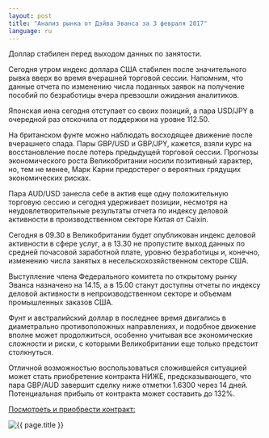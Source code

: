 ```yaml
---
layout: post
title: "Анализ рынка от Дэйва Эванса за 3 февраля 2017"
language: ru
---
```

Доллар стабилен перед выходом данных по занятости.

Сегодня утром индекс доллара США стабилен после значительного рывка вверх во время вчерашней торговой сессии. Напомним, что данные отчета по изменению числа поданных заявок на получение пособий по безработицы вчера превзошли ожидания аналитиков.

Японская иена сегодня отступает со своих позиций, а пара USD/JPY в очередной раз отскочила от поддержки на уровне 112.50.

На британском фунте можно наблюдать восходящее движение после вчерашнего спада. Пары GBP/USD и GBP/JPY, кажется, взяли курс на восстановление после потерь предыдущей торговой сессии. Прогнозы экономического роста Великобритании носили позитивный характер, но, тем не менее, Марк Карни предостерег о вероятных грядущих экономических рисках.

Пара AUD/USD занесла себе в актив еще одну положительную торговую сессию и сегодня удерживает позиции, несмотря на неудовлетворительные результаты отчета по индексу деловой активности в производственном секторе Китая от Caixin.

Сегодня в 09.30 в Великобритании будет опубликован индекс деловой активности в сфере услуг, а в 13.30 не пропустите выход данных по средней почасовой заработной плате, уровню безработицы и, конечно, изменению числа занятых в несельскохозяйственном секторе США.

Выступление члена Федерального комитета по открытому рынку Эванса назначено на 14.15, а в 15.00 станут доступны отчеты по индексу деловой активности в непроизводственном секторе и объемам промышленных заказов США.

Фунт и австралийский доллар в последнее время двигались в диаметрально противоположных направлениях, и подобное движение вполне может продолжиться, особенно учитывая все экономические сложности и риски, с которыми Великобритании еще только предстоит столкнуться.

Отличной возможностью воспользоваться сложившейся ситуацией может стать приобретение контракта НИЖЕ, предсказывающего, что пара GBP/AUD завершит сделку ниже отметки 1.6300 через 14 дней. Потенциальная прибыль от контракта может составить до 132%.

<a href="http://record.binary.com/_bivVDfg8lHux76XffYA0JmNd7ZgqdRLk/1/?market=forex&amp;underlying=frxGBPAUD&amp;formname=higherlower&amp;duration_amount=14&amp;duration_units=d&amp;amount=10&amp;amount_type=payout&amp;expiry_type=duration&amp;barrier=1.6300&amp;s=1&amp;t=VQeuyKJNN3jIq0yo9sx89J0co5lt24DG" target="_blank">Посмотреть и приобрести контракт:</a>

<img class="post-image" src="{{ site.url }}/images/Daily-Review_February-3-2017_RU.png" alt="{{ page.title }}">